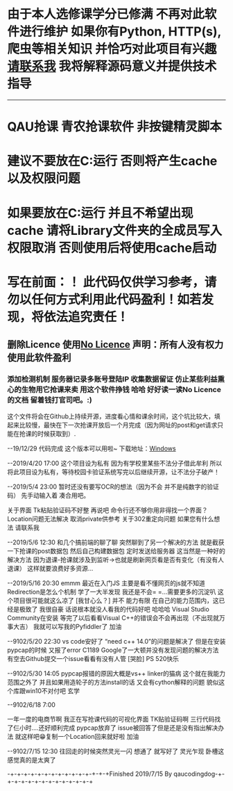 # 由于本人选修课学分已修满 不再对此软件进行维护 如果你有Python, HTTP(s), 爬虫等相关知识 并恰巧对此项目有兴趣 [请联系我](mailto:codingdogzxg@gmail.com) 我将解释源码意义并提供技术指导
---
# QAU抢课 青农抢课软件 非按键精灵脚本
# 建议不要放在C:运行 否则将产生cache以及权限问题
# 如果要放在C:运行 并且不希望出现cache 请将Library文件夹的全成员写入权限取消 否则使用后将使用cache启动
# 写在前面：！ 此代码仅供学习参考，请勿以任何方式利用此代码盈利！如若发现，将依法追究责任！
## 删除Licence 使用[No Licence](https://choosealicense.com/no-permission/) 声明：所有人没有权力使用此软件盈利
### 添加检测机制 服务器记录多账号登陆IP 收集数据留证 仿止某些利益熏心的生物用它抢课来卖 用这个软件挣钱 哈哈 好好读一读No Licence的文档 留着钱打官司吧。:)

这个文件将会在Github上持续开源，进度看心情和课余时间，这个坑比较大，填起来比较慢，最快在下一次抢课开放后一个月完成（因为网址的post和get请求只能在抢课的时候获取到）.

--19/12/29 代码完成 这个版本可以用啦~ 下载地址：[Windows](https://codeload.github.com/CodingDogzxg/Grabber-for-QAU/zip/master)

--2019/4/20 17:00 这个项目设为私有 因为有学校里某些不法分子借此牟利 所以将此项目设为私有，等待校园卡验证系统写完以后继续开源，让不法分子破产！

--2019/5/4 23:00 暂时还没有要写OCR的想法（因为不会 并不是纯数字的验证码） 先手动输入着 凑合用吧。

关于界面 Tk粘贴验证码不好整 再说吧 命令行还不够你用非得找一个界面？ Location问题无法解决 取消private供参考 关于302重定向问题 如果您有什么想法 请联系我

--2019/5/6 12:30 和几个搞前端的聊了聊 突然聊到了另一个解决的方法 就是截获一下抢课的post数据包 然后自己构建数据包 定时发送给服务器 这当然是一种好的解决方法 因为退课-抢课就涉及到监听→也就是刷新网页看是否有变化（有没有人退课） 这样就要浪费好多资源...

--2019/5/16 20:30 emmm 最近在入门JS 主要是看不懂网页的js就不知道Redirection是怎么个机制 学了一大半发现 我还是不会= =...需要更多的沉淀叭 这个项目很可能就这么凉了 [我甘心么？] 并不 能力有限 在自己的能力范围内，这已经是极致了 我很自豪 话说根本就没人看我的代码好吧 哈哈哈 Visual Studio Community在安装 等完了以后看看Visual C++的错误会不会再出现（不出现就万事大吉） 我就可以写我的Pyfiddler了 加油

--9102/5/20 22:30 vs code安好了 “need c++ 14.0”的问题是解决了 但是在安装pypcap的时候 又报了error C1189 Google了一大顿并没有发现问题的解决方法 有空去Github提交一个issue看看有没有人管 [哭脸] PS 520快乐

--9102/5/30 14:05 pypcap报错的原因大概是vs++ linker的猫病 这个就在我能力范围之外了 并且如果用造轮子的方法install的话 又会有cython解释的问题 貌似这个库跟win10不对付吧 玄学

--9102/6/18 7:00

一年一度的电商节啊 我正在写抢课代码的可视化界面 TK贴验证码啊 三行代码找了仨小时....还好顺利完成 pypcap放弃了 issue被回答了但是还是没有指出解决办法 就这样吧😁复制一个Location回来就好啦 加油

--9102/7/15 12:30 往回走的时候突然灵光一闪 想通了 就写好了 灵光乍现 卧槽这感觉真的是太爽了

-+-+-+-+-+-+-+-+-+-+-+-+-+-+-+Finished 2019/7/15 By qaucodingdog-+-+-+-+-+-+-+-+-+-+-+-+-+-+
